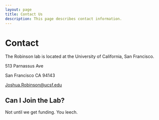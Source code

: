 ```yaml
---
layout: page
title: Contact Us
description: This page describes contact information.
---
```

# Contact
The Robinson lab is located at the University of California, San Francisco.

513 Parnassus Ave

San Francisco CA 94143

Joshua.Robinson@ucsf.edu

## Can I Join the Lab?

Not until we get funding. You leech.


